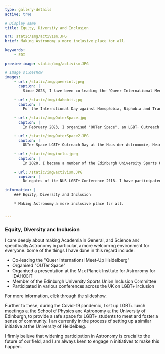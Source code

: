 ```yaml
---
type: gallery-details
active: true

# Display name
title: Equity, Diversity and Inclusion

url: static/img/activism.JPG
brief: Making Astronomy a more inclusive place for all.

keywords:
    - EDI

preview-image: static/img/activism.JPG

# Image slideshow
images:
    - url: /static/img/queerint.jpeg
      caption: |
        Since 2023, I have been co-leading the "Queer International Meet-Up Heidelberg" as part of the PLUS Charity's offer of groups and meetings for queer people in the region. Image Credit: PLUS Rhein-Neckar e.V.

    - url: /static/img/idahobit.jpg
      caption: |
        For the International Day against Homophobia, Biphobia and Transphobia (IDAHOBIT) 2023 I organised a presentation at the Max Planck Institute for Astronomy, inviting Emily Hunt to speak about her experience with activism for greater LGBT+ inclusion within Astronomy. Image Credit: Evert Nasedkin

    - url: /static/img/OuterSpace.jpg
      caption: |
        In February 2023, I organised "OUTer Space", an LGBT+ Outreach day at the Haus der Astronomie (House of Astronomy) in Heidelberg. I planned, organised, and executed the day consisting of a planetarium show, tours of the telescopes, the stellar model, as well as talks from LGBT+ Scientists and Allies and a Q&A Panel. Image Credit: Evert Nasedkin

    - url: /static/img/OuterSpace2.JPG
      caption: |
        OUTer Space LGBT+ Outreach Day at the Haus der Astronomie, Heidelberg. Image Credit: Yanu Khusanova

    - url: /static/img/inclu.jpeg
      caption: |
        In 2020, I became a member of the Edinburgh University Sports Union Inclusion Committee, to advocate for equity and inclusion in university sports. Image Credit: EUSU

    - url: /static/img/activism.JPG
      caption: |
        Delegates of the NUS LGBT+ Conference 2018. I have participated in various conferences across the UK on LGBT+ inclusion (e.g. LGBTYS Youth Summit in Falkirk 2017, NUS LGBT+ Conference in Edinburgh 2018, among others)

information: |
    ### Equity, Diversity and Inclusion

    * Making Astronomy a more inclusive place for all.


---
```


### Equity, Diversity and Inclusion

I care deeply about making Academia in General, and Science and specifically Astronomy in particular, a more welcoming environment for everyone. Some of the things I have done in this regard include:

- Co-leading the "Queer International Meet-Up Heidelberg"
- Organised "OUTer Space"
- Organised a presentation at the Max Planck Institute for Astronomy for IDAHOBIT
- Member of the Edinburgh University Sports Union Inclusion Committee
- Participated in various conferences across the UK on LGBT+ inclusion

For more information, click through the slideshow.

Further to these, during the Covid-19 pandemic, I set up LGBT+ lunch meetings at the School of Physics and Astronomy at the University of Edinburgh, to provide a safe space for LGBT+ students to meet and foster a sense of community. I am currently in the process of setting up a similar initiative at the University of Heidelberg.

I firmly believe that widening participation in Astronomy is crucial to the future of our field, and I am always keen to engage in initiatives to make this happen.
